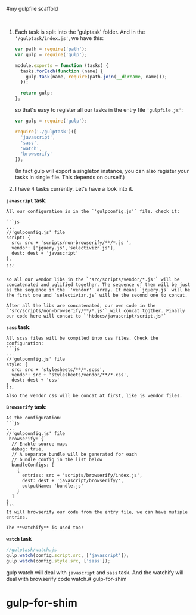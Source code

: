 #my gulpfile scaffold

</br>

1. Each task is split into the 'gulptask' folder. And in the `'/gulptask/index.js'`, we have this:

    ```js
    var path = require('path');
    var gulp = require('gulp');

    module.exports = function (tasks) {
      tasks.forEach(function (name) {
        gulp.task(name, require(path.join(__dirname, name)));
      });

      return gulp;
    };
    ```

    so that's easy to register all our tasks in the entry file `'gulpfile.js'`:

    ```js
    var gulp = require('gulp');

    require('./gulptask')([
      'javascript',
      'sass',
      'watch',
      'browserify'
    ]);
    ```

    (In fact gulp will export a singleton instance, you can also register your tasks in single file. This depends on ourself.)

2. I have 4 tasks currently. Let's have a look into it.

 **`javascript` task**:

    All our configuration is in the `'gulpconfig.js'` file. check it:

    ```js
    ...
    //'gulpconfig.js' file
    script: {
      src: src + 'scripts/non-browserify/**/*.js ',
      vendor: ['jquery.js','selectivizr.js'],
      dest: dest + 'javascript'
    },
    ...
    ```

    so all our vendor libs in the `'src/scripts/vendor/*.js'` will be concatenated and uglified together. The sequence of them will be just as the sequence in the `'vendor'` array. It means `jquery.js` will be the first one and `selectivizr.js` will be the second one to concat.

    After all the libs are concatenated, our own code in the `'src/scripts/non-browserify/**/*.js'` will concat togther. Finally our code here will concat to `'htdocs/javascript/script.js'`

   **`sass` task**:

    All scss files will be compiled into css files. Check the configuration:
    ```js
    ...
    //'gulpconfig.js' file
    style: {
      src: src + 'stylesheets/**/*.scss',
      vendor: src + 'stylesheets/vendor/**/*.css',
      dest: dest + 'css'
    },
    ```
    Also the vendor css will be concat at first, like js vendor files.

  **`Browserify` task:**

    As the configuration:
    ```js
    ...
    //'gulpconfig.js' file
     browserify: {
      // Enable source maps
      debug: true,
      // A separate bundle will be generated for each
      // bundle config in the list below
      bundleConfigs: [
        {
          entries: src + 'scripts/browserify/index.js',
          dest: dest + 'javascript/browserify/',
          outputName: 'bundle.js'
        }
      ]
    }
    ```
    It will browserify our code from the entry file, we can have mutiple entries.

    The **watchify** is used too!

  **`watch` task**

  ```js
  //gulptask/watch.js
  gulp.watch(config.script.src, ['javascript']);
  gulp.watch(config.style.src, ['sass']);
  ```
  gulp watch will deal with `javascript` and `sass` task. And the watchify will deal with browserify code watch.# gulp-for-shim
# gulp-for-shim
